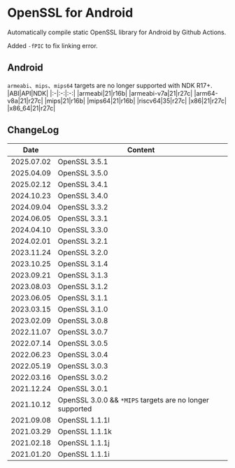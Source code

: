 # OpenSSL for Android
Automatically compile static OpenSSL library for Android by Github Actions.

Added `-fPIC` to fix linking error.

## Android
`armeabi`、`mips`、`mips64` targets are no longer supported with NDK R17+.
|ABI|API|NDK|
|:-|:-:|:-:|
|armeabi|21|r16b|
|armeabi-v7a|21|r27c|
|arm64-v8a|21|r27c|
|mips|21|r16b|
|mips64|21|r16b|
|riscv64|35|r27c|
|x86|21|r27c|
|x86_64|21|r27c|

## ChangeLog
| Date      | Content                                                              |
|-----------|----------------------------------------------------------------------|
| 2025.07.02 | OpenSSL 3.5.1 |
| 2025.04.09 | OpenSSL 3.5.0 |
| 2025.02.12 | OpenSSL 3.4.1 |
| 2024.10.23 | OpenSSL 3.4.0 |
| 2024.09.04 | OpenSSL 3.3.2 |
| 2024.06.05 | OpenSSL 3.3.1 |
| 2024.04.10 | OpenSSL 3.3.0 |
| 2024.02.01 | OpenSSL 3.2.1 |
| 2023.11.24 | OpenSSL 3.2.0 |
| 2023.10.25 | OpenSSL 3.1.4 |
| 2023.09.21 | OpenSSL 3.1.3 |
| 2023.08.03 | OpenSSL 3.1.2 |
| 2023.06.05 | OpenSSL 3.1.1 |
| 2023.03.15 | OpenSSL 3.1.0 |
| 2023.02.09 | OpenSSL 3.0.8 |
| 2022.11.07 | OpenSSL 3.0.7 |
| 2022.07.14 | OpenSSL 3.0.5 |
| 2022.06.23 | OpenSSL 3.0.4 |
| 2022.05.19 | OpenSSL 3.0.3 |
| 2022.03.16 | OpenSSL 3.0.2 |
| 2021.12.24 | OpenSSL 3.0.1 |
| 2021.10.12 | OpenSSL 3.0.0 && `*MIPS` targets are no longer supported|
| 2021.09.08 | OpenSSL 1.1.1l |
| 2021.03.29 | OpenSSL 1.1.1k |
| 2021.02.18 | OpenSSL 1.1.1j |
| 2021.01.20 | OpenSSL 1.1.1i |